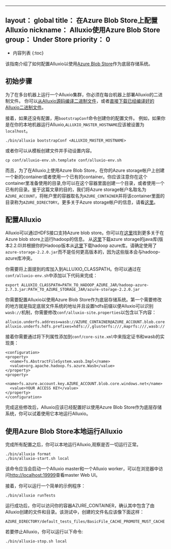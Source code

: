 
---
layout： global
title： 在Azure Blob Store上配置Alluxio
nickname： Alluxio使用Azure Blob Store
group： Under Store
priority： 0
---

* 内容列表
{:toc}

该指南介绍了如何配置Alluxio以使用[Azure Blob Store](https://azure.microsoft.com/en-in/services/storage/blobs/)作为底层存储系统。

## 初始步骤

为了在多台机器上运行一个Alluxio集群，你必须在每台机器上部署Alluxio的二进制文件。
你可以[从Alluxio源码编译二进制文件](Building-Alluxio-Master-Branch.html)，或者[直接下载已经编译好的Alluxio二进制文件](Running-Alluxio-Locally.html)。

接着，如果还没有配置，用`bootstrapConf`命令创建你的配置文件。
例如，如果你是在你的本地机器运行Alluxio,`ALLUXIO_MASTER_HOSTNAME`应该被设置为`localhost`。

```
./bin/alluxio bootstrapConf <ALLUXIO_MASTER_HOSTNAME>
```

或者你可以从模板创建文件并手动设置内容。

```
cp conf/alluxio-env.sh.template conf/alluxio-env.sh
```
而且，为了在Alluxio上使用Azure Blob Store，在你的Azure storage帐户上创建一个新的container或者使用一个已有的container。你应该注意你在这个container里准备使用的目录,你可以在这个容器里面创建一个目录，或者使用一个已有的目录。鉴于这篇文章的目的，我们将Azure storage帐户名取名为`AZURE_ACCOUNT`，将帐户里的容器取名为`AZURE_CONTAINER`并将该container里面的目录称为`AZURE_DIRECTORY`。更多关于Azure storage帐户的信息，请看[这里](https://docs.microsoft.com/en-us/azure/storage/storage-create-storage-account)。

## 配置Alluxio
Alluxio可以通过HDFS接口支持Azure blob store。你可以在[这里](http://hadoop.apache.org/docs/r2.7.1/hadoop-azure/index.html)找到更多关于在Azure blob store上运行hadoop的信息。
从[这里](https://mvnrepository.com/artifact/com.microsoft.azure/azure-storage)下载azure storage的java库(版本2.2.0)并根据你的Hadoop版本从[这里](https://mvnrepository.com/artifact/org.apache.hadoop/hadoop-azure)下载hadoop azure库。请确定使用了 `azure-storage-2.2.0.jar`而不是任何更高版本的，因为这些版本会与hadoop-azure库冲突。

你需要将上面提到的库加入到ALLUXIO_CLASSPATH。你可以通过在`conf/alluxio-env.sh`中添加以下代码来完成：
```
export ALLUXIO_CLASSPATH=PATH_TO_HADOOP_AZURE_JAR/hadoop-azure-2.7.3.jar:PATH_TO_AZURE_STORAGE_JAR/azure-storage-2.2.0.jar
```

你需要配置Alluxio以使用Azure Blob Store作为底层存储系统。第一个需要修改的地方就是指定底层文件系统的地址并且设置hdfs前缀以便Alluxio可以识别 `wasb://`机制，你需要修改`conf/alluxio-site.properties`以包含以下内容：

```
alluxio.underfs.address=wasb://AZURE_CONTAINER@AZURE_ACCOUNT.blob.core.windows.net/AZURE_DIRECTORY/
alluxio.underfs.hdfs.prefixes=hdfs://,glusterfs:///,maprfs:///,wasb://
```

接着你需要通过将下列属性添加到`conf/core-site.xml`中来指定证书和wasb的实现类：
```
<configuration>
<property>
  <name>fs.AbstractFileSystem.wasb.Impl</name>
  <value>org.apache.hadoop.fs.azure.Wasb</value>
</property>
<property>
  <name>fs.azure.account.key.AZURE_ACCOUNT.blob.core.windows.net</name>
  <value>YOUR ACCESS KEY</value>
</property>
</configuration>
```

完成这些修改后，Alluxio应该已经配置好以使用Azure Blob Store作为底层存储系统，你可以试着使用它本地运行Alluxio。

## 使用Azure Blob Store本地运行Alluxio

完成所有配置之后，你可以本地运行Alluxio,观察是否一切运行正常。

```
./bin/alluxio format
./bin/alluxio-start.sh local
```

该命令应当会启动一个Alluxio master和一个Alluxio worker，可以在浏览器中访问[http://localhost:19999](http://localhost:19999)查看master Web UI。

接着，你可以运行一个简单的示例程序：

```
./bin/alluxio runTests
```

运行成功后，你可以访问你的容器AZURE_CONTAINER，确认其中包含了由Alluxio创建的文件和目录。该测试中，创建的文件名应该像下面这样：

```
AZURE_DIRECTORY/default_tests_files/BasicFile_CACHE_PROMOTE_MUST_CACHE
```

若要停止Alluxio，你可以运行以下命令:

```
./bin/alluxio-stop.sh local
```
